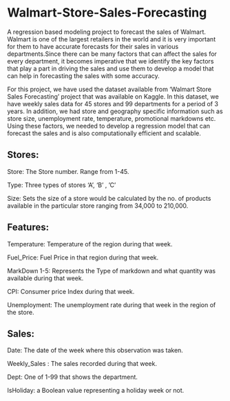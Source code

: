# Walmart-Store-Sales-Forecasting
A regression based modeling project to forecast the sales of Walmart.
Walmart is one of the largest retailers in the world and it is very important for them to have accurate forecasts for their sales in various departments.Since there can be many factors that can affect the sales for every department, it becomes imperative that we identify the key factors that play a part in driving the sales and use them to develop a model that can help in forecasting the sales with some accuracy.

For this project, we have used the dataset available from ‘Walmart Store Sales Forecasting’ project that was available on Kaggle. In this dataset, we have weekly sales data for 45 stores and 99 departments for a period of 3 years. In addition, we had store and geography specific information such as store size, unemployment rate, temperature, promotional markdowns etc. Using these factors, we needed to develop a regression model that can forecast the sales and is also computationally efficient and scalable.

## Stores:

Store: The Store number. Range from 1-45.

Type: Three types of stores ‘A’, ‘B’ , ’C’

Size: Sets the size of a store would be calculated by the no. of products available in the particular store ranging from 34,000 to 210,000.

## Features:

Temperature: Temperature of the region during that week.

Fuel_Price: Fuel Price in that region during that week.

MarkDown 1-5: Represents the Type of markdown and what quantity was available during that week.

CPI: Consumer price Index during that week.

Unemployment: The unemployment rate during that week in the region of the store.

## Sales: 

Date: The date of the week where this observation was taken.

Weekly_Sales : The sales recorded during that week.

Dept: One of 1-99 that shows the department.

IsHoliday: a Boolean value representing a holiday week or not.

